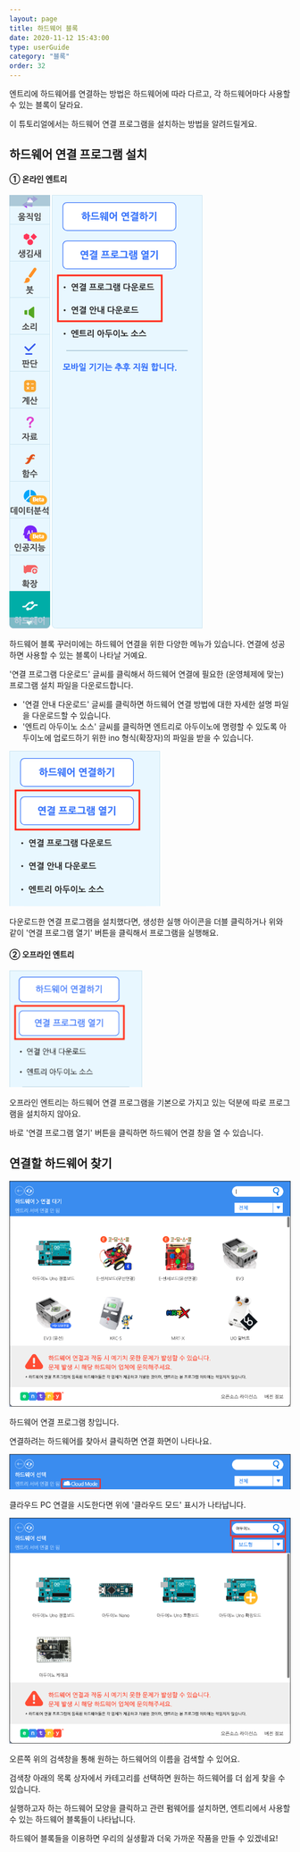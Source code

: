 ```yaml
---
layout: page
title: 하드웨어 블록
date: 2020-11-12 15:43:00
type: userGuide
category: "블록"
order: 32
---
```




엔트리에 하드웨어를 연결하는 방법은 하드웨어에 따라 다르고, 각 하드웨어마다 사용할 수 있는 블록이 달라요.

이 튜토리얼에서는 하드웨어 연결 프로그램을 설치하는 방법을 알려드릴게요.



## 하드웨어 연결 프로그램 설치

#### ①  온라인 엔트리



![hardware-connect-download1](images/window/hardware-connect-download1.png)



하드웨어 블록 꾸러미에는 하드웨어 연결을 위한 다양한 메뉴가 있습니다. 연결에 성공하면 사용할 수 있는 블록이 나타날 거예요.

'연결 프로그램 다운로드' 글씨를 클릭해서 하드웨어 연결에 필요한 (운영체제에 맞는) 프로그램 설치 파일을 다운로드합니다.

+ '연결 안내 다운로드' 글씨를 클릭하면 하드웨어 연결 방법에 대한 자세한 설명 파일을 다운로드할 수 있습니다.
+ '엔트리 아두이노 소스' 글씨를 클릭하면 엔트리로 아두이노에 명령할 수 있도록 아두이노에 업로드하기 위한 ino 형식(확장자)의 파일을 받을 수 있습니다. <!--연결 프로그램에서 펌웨어를 업로드하는 것과 어떤 차이가 있나요?-->



![hardware-run-program](images/window/hardware-run-program.png)



다운로드한 연결 프로그램을 설치했다면, 생성한 실행 아이콘을 더블 클릭하거나 위와 같이 '연결 프로그램 열기' 버튼을 클릭해서 프로그램을 실행해요.



#### ② 오프라인 엔트리

<img src="images/window/hardware-block-pack-offline.png" alt="hardware-block-pack-offline" style="zoom:110%;" />



오프라인 엔트리는 하드웨어 연결 프로그램을 기본으로 가지고 있는 덕분에 따로 프로그램을 설치하지 않아요.

바로 '연결 프로그램 열기' 버튼을 클릭하면 하드웨어 연결 창을 열 수 있습니다.





## 연결할 하드웨어 찾기



![hardware-connect-main](images/window/hardware-connect-main.png)



하드웨어 연결 프로그램 창입니다.

연결하려는 하드웨어를 찾아서 클릭하면 연결 화면이 나타나요.



![hardware-connect-cloud](images/window/hardware-connect-cloud.png)



클라우드 PC 연결을 시도한다면 위에 '클라우드 모드' 표시가 나타납니다.



![hardware-connect-search](images/window/hardware-connect-search.png)



오른쪽 위의 검색창을 통해 원하는 하드웨어의 이름을 검색할 수 있어요.

검색창 아래의 목록 상자에서 카테고리를 선택하면 원하는 하드웨어를 더 쉽게 찾을 수 있습니다.



실행하고자 하는 하드웨어 모양을 클릭하고 관련 펌웨어를 설치하면, 엔트리에서 사용할 수 있는 하드웨어 블록들이 나타납니다.

하드웨어 블록들을 이용하면 우리의 실생활과 더욱 가까운 작품을 만들 수 있겠네요!
